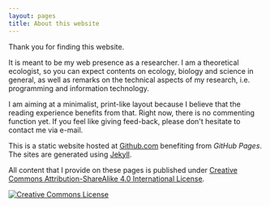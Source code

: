 ```yaml
---
layout: pages
title: About this website
---
```


Thank you for finding this website. 

It is meant to be my web presence as a researcher. I am a theoretical ecologist, so you can expect contents on ecology, biology and science in general, as well as remarks on the technical aspects of my research, i.e. programming and information technology.

I am aiming at a minimalist, print-like layout because I believe that the reading experience benefits from that. Right now, there is no commenting function yet. If you feel like giving feed-back, please don't hesitate to contact me via e-mail. 

This is a static website hosted at [Github.com](https://github.com/fdschneider) benefiting from *GitHub Pages*. The sites are generated using [Jekyll](http://jekyllrb.com/). 

All content that I provide on these pages is published under <a rel="license" href="http://creativecommons.org/licenses/by-sa/4.0/">Creative Commons Attribution-ShareAlike 4.0 International License</a>.

<a style = "align:center" rel="license" href="http://creativecommons.org/licenses/by-sa/4.0/"><img alt="Creative Commons License" style="border-width:0" src="http://i.creativecommons.org/l/by-sa/4.0/88x31.png" /></a>
